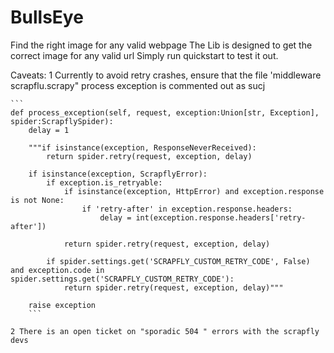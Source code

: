 # BullsEye
Find the right image for any valid webpage
The Lib is designed to get the correct image for any valid url
Simply run quickstart to test it out.

Caveats:
1 Currently to avoid retry crashes, ensure that the file 'middleware scrapflu.scrapy" process exception is commented out as sucj
    
    ```
    def process_exception(self, request, exception:Union[str, Exception], spider:ScrapflySpider):
        delay = 1

        """if isinstance(exception, ResponseNeverReceived):
            return spider.retry(request, exception, delay)

        if isinstance(exception, ScrapflyError):
            if exception.is_retryable:
                if isinstance(exception, HttpError) and exception.response is not None:
                    if 'retry-after' in exception.response.headers:
                        delay = int(exception.response.headers['retry-after'])

                return spider.retry(request, exception, delay)

            if spider.settings.get('SCRAPFLY_CUSTOM_RETRY_CODE', False) and exception.code in spider.settings.get('SCRAPFLY_CUSTOM_RETRY_CODE'):
                return spider.retry(request, exception, delay)"""

        raise exception
        ```
        
    2 There is an open ticket on "sporadic 504 " errors with the scrapfly devs
